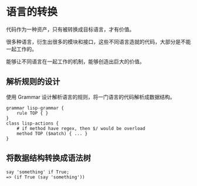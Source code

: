 # 语言的转换

代码作为一种资产，只有被转换成目标语言，才有价值。

很多种语言，衍生出很多的模块和接口，这些不同语言造就的代码，大部分是不能一起工作的。

能够让不同语言在一起工作的机制，能够创造出巨大的价值。

## 解析规则的设计

使用 Grammar 设计解析语言的规则，将一门语言的代码解析成数据结构。

    grammar lisp-grammar {
        rule TOP { }
    }
    class lisp-actions {
        # if method have regex, then $/ would be overload
        method TOP ($match) { ... }
    }
    

## 将数据结构转换成语法树

    say 'something' if True;
    => (if True (say 'something'))
